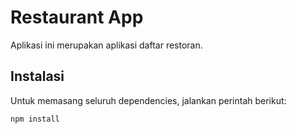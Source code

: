 # Restaurant App

Aplikasi ini merupakan aplikasi daftar restoran.

## Instalasi

Untuk memasang seluruh dependencies, jalankan perintah berikut:

```bash
npm install
